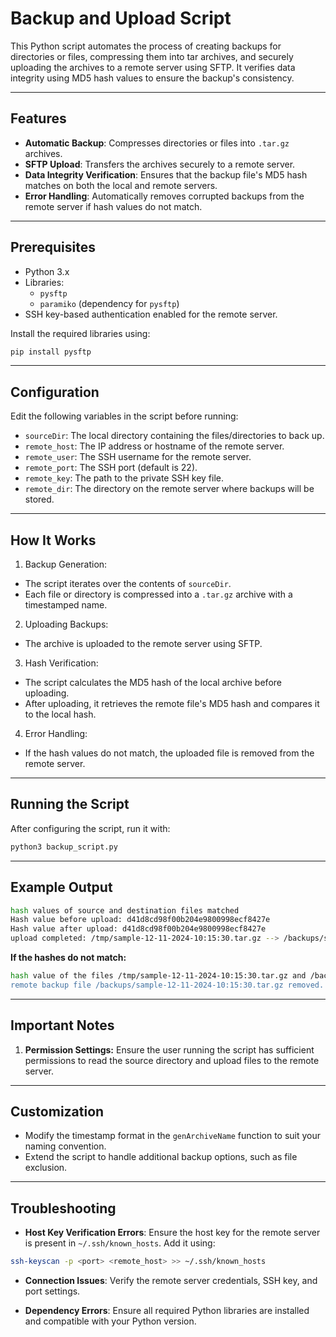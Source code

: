# Backup and Upload Script

This Python script automates the process of creating backups for directories or files, compressing them into tar archives, and securely uploading the archives to a remote server using SFTP. It verifies data integrity using MD5 hash values to ensure the backup's consistency.

---

## Features

- **Automatic Backup**: Compresses directories or files into `.tar.gz` archives.
- **SFTP Upload**: Transfers the archives securely to a remote server.
- **Data Integrity Verification**: Ensures that the backup file's MD5 hash matches on both the local and remote servers.
- **Error Handling**: Automatically removes corrupted backups from the remote server if hash values do not match.

---

## Prerequisites

- Python 3.x
- Libraries:
  - `pysftp`
  - `paramiko` (dependency for `pysftp`)
- SSH key-based authentication enabled for the remote server.

Install the required libraries using:
```bash
pip install pysftp 
```
---

## Configuration

Edit the following variables in the script before running:

- `sourceDir`: The local directory containing the files/directories to back up.
- `remote_host`: The IP address or hostname of the remote server.
- `remote_user`: The SSH username for the remote server.
- `remote_port`: The SSH port (default is 22).
- `remote_key`: The path to the private SSH key file.
- `remote_dir`: The directory on the remote server where backups will be stored.

---

## How It Works

1. Backup Generation:

- The script iterates over the contents of `sourceDir`.
 - Each file or directory is compressed into a `.tar.gz` archive with a timestamped name.
2. Uploading Backups:

- The archive is uploaded to the remote server using SFTP.
3. Hash Verification:

- The script calculates the MD5 hash of the local archive before uploading.
- After uploading, it retrieves the remote file's MD5 hash and compares it to the local hash.
4. Error Handling:

-  If the hash values do not match, the uploaded file is removed from the remote server.

---

## Running the Script

After configuring the script, run it with:

```Bash
python3 backup_script.py
```

---

## Example Output

```Bash
hash values of source and destination files matched
Hash value before upload: d41d8cd98f00b204e9800998ecf8427e
Hash value after upload: d41d8cd98f00b204e9800998ecf8427e
upload completed: /tmp/sample-12-11-2024-10:15:30.tar.gz --> /backups/sample-12-11-2024-10:15:30.tar.gz
```

**If the hashes do not match:**

```Bash
hash value of the files /tmp/sample-12-11-2024-10:15:30.tar.gz and /backups/sample-12-11-2024-10:15:30.tar.gz don't match so removing the file from the remote server
remote backup file /backups/sample-12-11-2024-10:15:30.tar.gz removed.
```

---

## Important Notes

1. **Permission Settings:** Ensure the user running the script has sufficient permissions to read the source directory and upload files to the remote server.

---

## Customization

- Modify the timestamp format in the `genArchiveName` function to suit your naming convention.
- Extend the script to handle additional backup options, such as file exclusion.

---

## Troubleshooting

- **Host Key Verification Errors**: Ensure the host key for the remote server is present in `~/.ssh/known_hosts`. Add it using:

```Bash
ssh-keyscan -p <port> <remote_host> >> ~/.ssh/known_hosts
```

- **Connection Issues**: Verify the remote server credentials, SSH key, and port settings.

- **Dependency Errors**: Ensure all required Python libraries are installed and compatible with your Python version.